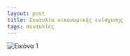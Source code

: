 ```yaml
---
layout: post
title: Συναυλία οικονομικής ενίσχυσης
tags: συναυλίες
---
```


![Εικόνα 1](https://chief.github.io/public/images/lives/17-06-2019.jpg)
